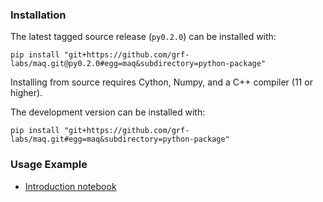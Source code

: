 ### Installation

The latest tagged source release (`py0.2.0`) can be installed with:
```
pip install "git+https://github.com/grf-labs/maq.git@py0.2.0#egg=maq&subdirectory=python-package"
```
Installing from source requires Cython, Numpy, and a C++ compiler (11 or higher).


The development version can be installed with:
```
pip install "git+https://github.com/grf-labs/maq.git#egg=maq&subdirectory=python-package"
```

### Usage Example

* [Introduction notebook](https://github.com/grf-labs/maq/blob/master/python-package/notebooks/introduction.ipynb)
